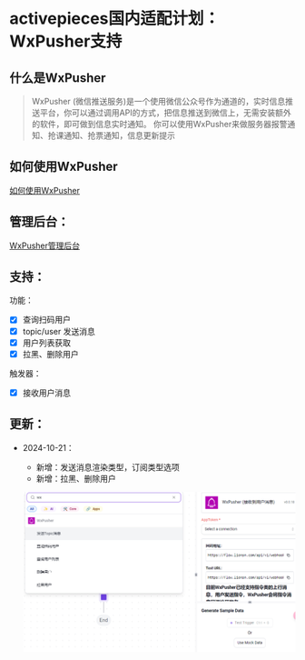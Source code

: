 # activepieces国内适配计划： WxPusher支持

## 什么是WxPusher
> WxPusher (微信推送服务)是一个使用微信公众号作为通道的，实时信息推送平台，你可以通过调用API的方式，把信息推送到微信上，无需安装额外的软件，即可做到信息实时通知。 你可以使用WxPusher来做服务器报警通知、抢课通知、抢票通知，信息更新提示

## 如何使用WxPusher

[如何使用WxPusher](https://wxpusher.zjiecode.com/docs/#/)

## 管理后台：

[WxPusher管理后台](https://wxpusher.zjiecode.com/admin/main)


## 支持：

功能：
- [x] 查询扫码用户
- [x] topic/user 发送消息
- [x] 用户列表获取
- [x] 拉黑、删除用户

触发器：
- [x] 接收用户消息



## 更新：
- 2024-10-21：
  - 新增：发送消息渲染类型，订阅类型选项
  - 新增：拉黑、删除用户
  
  
  ![image](docs/image.png)